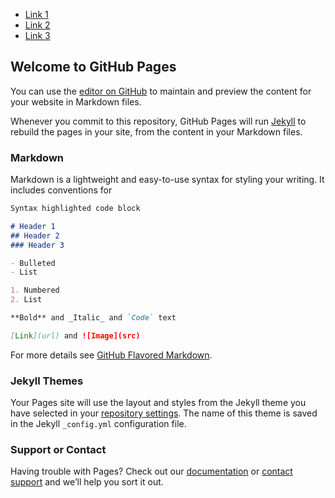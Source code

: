 <!-- A grey horizontal navbar that becomes vertical on small screens -->
<nav class="navbar navbar-expand-sm bg-light">

  <!-- Links -->
  <ul class="navbar-nav">
    <li class="nav-item">
      <a class="nav-link" href="#">Link 1</a>
    </li>
    <li class="nav-item">
      <a class="nav-link" href="#">Link 2</a>
    </li>
    <li class="nav-item">
      <a class="nav-link" href="#">Link 3</a>
    </li>
  </ul>

</nav>


## Welcome to GitHub Pages

You can use the [editor on GitHub](https://github.com/Serialc0de/Serialc0de.github.io/edit/master/index.md) to maintain and preview the content for your website in Markdown files.

Whenever you commit to this repository, GitHub Pages will run [Jekyll](https://jekyllrb.com/) to rebuild the pages in your site, from the content in your Markdown files.

### Markdown

Markdown is a lightweight and easy-to-use syntax for styling your writing. It includes conventions for

```markdown
Syntax highlighted code block

# Header 1
## Header 2
### Header 3

- Bulleted
- List

1. Numbered
2. List

**Bold** and _Italic_ and `Code` text

[Link](url) and ![Image](src)
```

For more details see [GitHub Flavored Markdown](https://guides.github.com/features/mastering-markdown/).

### Jekyll Themes

Your Pages site will use the layout and styles from the Jekyll theme you have selected in your [repository settings](https://github.com/Serialc0de/Serialc0de.github.io/settings). The name of this theme is saved in the Jekyll `_config.yml` configuration file.

### Support or Contact

Having trouble with Pages? Check out our [documentation](https://help.github.com/categories/github-pages-basics/) or [contact support](https://github.com/contact) and we’ll help you sort it out.
